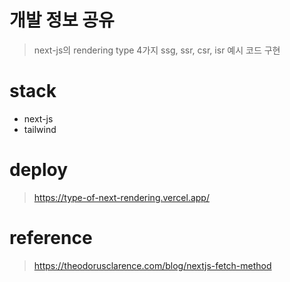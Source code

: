 # 개발 정보 공유

> next-js의 rendering type 4가지 ssg, ssr, csr, isr 예시 코드 구현

# stack

-   next-js
-   tailwind

# deploy

> https://type-of-next-rendering.vercel.app/

# reference

> https://theodorusclarence.com/blog/nextjs-fetch-method
